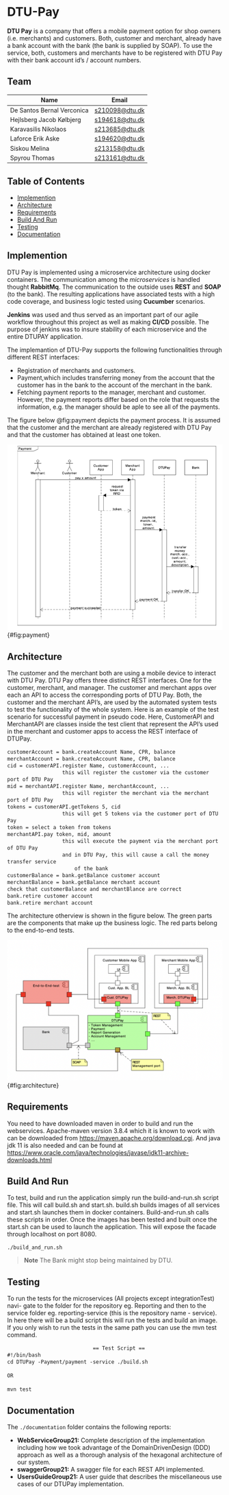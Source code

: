 # DTU-Pay

**DTU Pay** is a company that offers a mobile payment option for shop owners (i.e. merchants) and customers. Both, customer and merchant, already have a bank account with the bank (the bank is supplied by SOAP). To use the service, both, customers and merchants have to be registered with DTU Pay with their bank account id’s / account numbers.

## Team 

|  Name | Email  | 
|---|---|
|  De Santos Bernal Verconica | s210098@dtu.dk  |
|  Hejlsberg Jacob Kølbjerg |  s194618@dtu.dk |
|  Karavasilis Nikolaos | s213685@dtu.dk  |
|Laforce Erik Aske|s194620@dtu.dk|
|Siskou Melina|s213158@dtu.dk|
|Spyrou Thomas|s213161@dtu.dk|

Table of Contents
-----------------
* [Implemention](#Implemention)
* [Architecture](#Architecture)
* [Requirements](#Requirements)
* [Build And Run](#Build-And-Run)
* [Testing](#Testing)
* [Documentation](#Documentation)

## Implemention
DTU Pay is implemented using a microservice architecture using docker containers. The communication among the *microservices* is handled thought **RabbitMq**. The communication to the outside uses **REST** and **SOAP** (to the bank). The resulting applications have associated tests with a high code coverage, and business logic tested using **Cucumber** scenarios. 


**Jenkins** was used and thus served as an important part of our agile workflow throughout this project as well as making **CI/CD** possible. The purpose of jenkins was to insure stability of each microservice and the entire DTUPAY application. 


The implemantion of DTU-Pay supports the following functionalities through different REST interfaces:
- Registration of merchants and customers.
- Payment,which includes transferring money from the account that the customer has in the bank to the account of the merchant in the bank.
- Fetching payment reports to the manager, merchant and customer. However, the payment reports differ based on the role that requests the information, e.g. the manager should be aple to see all of the payments.

The figure below @fig:payment depicts the payment process. It is assumed that the customer and the merchant are already registered with DTU Pay and that the customer has obtained at least one token.

![payment](./pictures/payment.png){#fig:payment}

## Architecture 

The customer and the merchant both are using a mobile device to interact with DTU Pay. DTU Pay offers three distinct REST interfaces. One for the customer, merchant, and manager. The customer and merchant apps over each an API to access the corresponding ports of DTU Pay. Both, the customer and the merchant API’s, are used by the automated system tests to test the functionality of the whole system.
Here is an example of the test scenario for successful payment in pseudo code. Here, CustomerAPI and MerchantAPI are classes inside the test client that represent the API’s used in the merchant and customer apps to access the REST interface of DTUPay.

```
customerAccount = bank.createAccount Name, CPR, balance
merchantAccount = bank.createAccount Name, CPR, balance
cid = customerAPI.register Name, customerAccount, ...
                  this will register the customer via the customer port of DTU Pay
mid = merchantAPI.register Name, merchantAccount, ...
                  this will register the merchant via the merchant port of DTU Pay
tokens = customerAPI.getTokens 5, cid
                  this will get 5 tokens via the customer port of DTU Pay
token = select a token from tokens
merchantAPI.pay token, mid, amount
                  this will execute the payment via the merchant port of DTU Pay
                  and in DTU Pay, this will cause a call the money transfer service
                      of the bank
customerBalance = bank.getBalance customer account
merchantBalance = bank.getBalance merchant account
check that customerBalance and merchantBlance are correct
bank.retire customer account
bank.retire merchant account
```

The architecture otherview is shown in the figure below. The green parts are the components that make up the business logic. The red parts belong to the end-to-end tests.

![architecture](./pictures/architecture.png){#fig:architecture}

## Requirements

You need to have downloaded maven in order to build and run the webservices. Apache-maven version 3.8.4 which it is known to work with can be downloaded from https://maven.apache.org/download.cgi. And java jdk 11 is also needed and can be found at https://www.oracle.com/java/technologies/javase/jdk11-archive-downloads.html


## Build And Run
To test, build and run the application simply run the build-and-run.sh script file. This will call build.sh and start.sh. build.sh builds images of all services and start.sh launches them in docker containers. Build-and-run.sh calls these scripts in order. Once the images has been tested and built once the start.sh can be used to launch the application. This will expose the facade through localhost on port 8080.
```
./build_and_run.sh
```
>**Note** The Bank might stop being maintained by DTU.

## Testing
To run the tests for the microservices (All projects except integrationTest) navi- gate to the folder for the repository eg. Reporting and then to the service folder eg. reporting-service (this is the repository name - service). In here there will be a build script this will run the tests and build an image. If you only wish to run the tests in the same path you can use the mvn test command.

```
                            == Test Script == 
#!/bin/bash
cd DTUPay -Payment/payment -service ./build.sh

OR

mvn test
```

## Documentation
The ```./documentation``` folder contains the following reports:

- **WebServiceGroup21:** Complete description of the implementation including how we took advantage of the DomainDrivenDesign (DDD) approach as well as a thorough analysis of the hexagonal architecture of our system.
- **swaggerGroup21:** A swagger file for each REST API implemented.
- **UsersGuideGroup21:** A user guide that  describes the miscellaneous use cases of our DTUPay implementation. 

